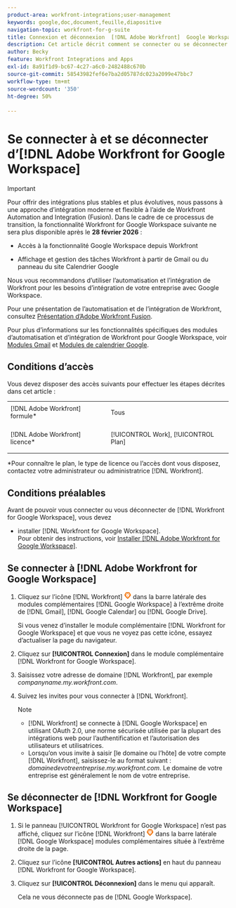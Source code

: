 ```yaml
---
product-area: workfront-integrations;user-management
keywords: google,doc,document,feuille,diapositive
navigation-topic: workfront-for-g-suite
title: Connexion et déconnexion  [!DNL Adobe Workfront]  Google Workspace
description: Cet article décrit comment se connecter ou se déconnecter de l'intégration  [!DNL Adobe Workfront for] Google Workspace.
author: Becky
feature: Workfront Integrations and Apps
exl-id: 8a91f1d9-bc67-4c27-a6c0-2482488c670b
source-git-commit: 58543982fef6e7ba2d05787dc023a2099e47bbc7
workflow-type: tm+mt
source-wordcount: '350'
ht-degree: 50%

---
```


# Se connecter à et se déconnecter d’[!DNL Adobe Workfront for Google Workspace]

>[!IMPORTANT]
>
>Pour offrir des intégrations plus stables et plus évolutives, nous passons à une approche d’intégration moderne et flexible à l’aide de Workfront Automation and Integration (Fusion). Dans le cadre de ce processus de transition, la fonctionnalité Workfront for Google Workspace suivante ne sera plus disponible après le **28 février 2026** :
>
>* Accès à la fonctionnalité Google Workspace depuis Workfront
>
>* Affichage et gestion des tâches Workfront à partir de Gmail ou du panneau du site Calendrier Google
>
>Nous vous recommandons d’utiliser l’automatisation et l’intégration de Workfront pour les besoins d’intégration de votre entreprise avec Google Workspace.
>
>Pour une présentation de l’automatisation et de l’intégration de Workfront, consultez [Présentation d’Adobe Workfront Fusion](https://experienceleague.adobe.com/en/docs/workfront-fusion/using/get-started-with-fusion/understand-workfront-fusion/workfront-fusion-overview).
>
>Pour plus d’informations sur les fonctionnalités spécifiques des modules d’automatisation et d’intégration de Workfront pour Google Workspace, voir [Modules Gmail](https://experienceleague.adobe.com/en/docs/workfront-fusion/using/references/apps-and-their-modules/third-party-app-connectors/gmail-modules) et [Modules de calendrier Google](https://experienceleague.adobe.com/en/docs/workfront-fusion/using/references/apps-and-their-modules/third-party-app-connectors/google-calendar-modules).

## Conditions d’accès

Vous devez disposer des accès suivants pour effectuer les étapes décrites dans cet article :

<table style="table-layout:auto"> 
 <col> 
 <col> 
 <tbody> 
  <tr> 
   <td role="rowheader">[!DNL Adobe Workfront] formule*</td> 
   <td> <p>Tous</p> </td> 
  </tr> 
  <tr> 
   <td role="rowheader">[!DNL Adobe Workfront] licence*</td> 
   <td> <p>[!UICONTROL Work], [!UICONTROL Plan]</p> </td> 
  </tr> 
   </tbody> 
</table>

&#42;Pour connaître le plan, le type de licence ou l’accès dont vous disposez, contactez votre administrateur ou administratrice [!DNL Workfront].

## Conditions préalables

Avant de pouvoir vous connecter ou vous déconnecter de [!DNL Workfront for Google Workspace], vous devez

* installer [!DNL Workfront for Google Workspace].\
   Pour obtenir des instructions, voir [Installer [!DNL Adobe Workfront for Google Workspace]](../../workfront-integrations-and-apps/workfront-for-g-suite/install-workfront-for-gsuite.md).

## Se connecter à [!DNL Adobe Workfront for Google Workspace]

1. Cliquez sur l’icône [!DNL Workfront] ![Workfront](assets/wf-lion-icon.png) dans la barre latérale des modules complémentaires [!DNL Google Workspace] à l’extrême droite de [!DNL Gmail], [!DNL Google Calendar] ou [!DNL Google Drive].

   Si vous venez d’installer le module complémentaire [!DNL Workfront for Google Workspace] et que vous ne voyez pas cette icône, essayez d’actualiser la page du navigateur.

1. Cliquez sur **[!UICONTROL Connexion]** dans le module complémentaire [!DNL Workfront for Google Workspace].
1. Saisissez votre adresse de domaine [!DNL Workfront], par exemple *companyname.my.workfront.com*.
1. Suivez les invites pour vous connecter à [!DNL Workfront].

   >[!NOTE]
   >
   >* [!DNL Workfront] se connecte à [!DNL Google Workspace] en utilisant OAuth 2.0, une norme sécurisée utilisée par la plupart des intégrations web pour l’authentification et l’autorisation des utilisateurs et utilisatrices.
   >* Lorsqu’on vous invite à saisir [le domaine ou l’hôte] de votre compte [!DNL Workfront], saisissez-le au format suivant : *domainedevotreentreprise.my.workfront.com*. Le domaine de votre entreprise est généralement le nom de votre entreprise.


## Se déconnecter de [!DNL Workfront for Google Workspace]

1. Si le panneau [!UICONTROL Workfront for Google Workspace] n’est pas affiché, cliquez sur l’icône [!DNL Workfront] ![Workfront](assets/wf-lion-icon.png) dans la barre latérale [!DNL Google Workspace] modules complémentaires située à l’extrême droite de la page.
1. Cliquez sur l’icône **[!UICONTROL Autres actions]** en haut du panneau [!DNL Workfront for Google Workspace].

1. Cliquez sur **[!UICONTROL Déconnexion]** dans le menu qui apparaît.

   Cela ne vous déconnecte pas de [!DNL Google Workspace].
